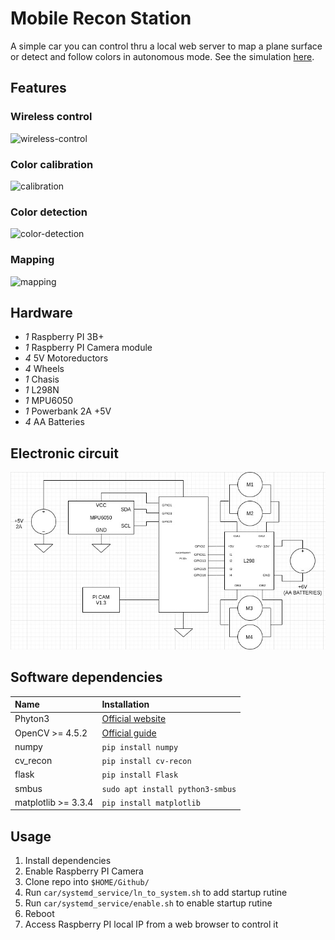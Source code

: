 # Mobile Recon Station
A simple car you can control thru a local web server to map a plane surface or detect and follow colors in autonomous mode. See the simulation [here](https://aguilarlagunasarturo.github.io/mobile-recon-station/).

## Features
### Wireless control
![wireless-control](preview/manual-control.gif)
### Color calibration
![calibration](preview/calibration.gif)
### Color detection
![color-detection](preview/color-detection.gif)
### Mapping
![mapping](preview/mapping.gif)
## Hardware
- *1* Raspberry PI 3B+
- *1* Raspberry PI Camera module
- *4* 5V Motoreductors
- *4* Wheels
- *1* Chasis
- *1* L298N
- *1* MPU6050
- *1* Powerbank 2A +5V
- *4* AA Batteries

## Electronic circuit
![color-detection](preview/electronic-circuit.jpg)
## Software dependencies
| Name | Installation |
| :------------- | :------------- |
| Phyton3 | [Official website](2) |
| OpenCV >= 4.5.2 | [Official guide](1) |
| numpy | `pip install numpy` |
| cv_recon | `pip install cv-recon` |
| flask | `pip install Flask` |
| smbus | `sudo apt install python3-smbus` |
| matplotlib >= 3.3.4 | `pip install matplotlib` |

## Usage
1. Install dependencies
2. Enable Raspberry PI Camera
3. Clone repo into `$HOME/Github/`
4. Run `car/systemd_service/ln_to_system.sh` to add startup rutine
5. Run  `car/systemd_service/enable.sh` to enable startup rutine
6. Reboot
7. Access Raspberry PI local IP from a web browser to control it

[1]:https://docs.opencv.org/4.5.2/da/df6/tutorial_py_table_of_contents_setup.html
[2]:https://www.python.org/downloads/
